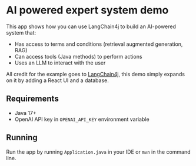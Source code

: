 # AI powered expert system demo

This app shows how you can use LangChain4j to build an AI-powered system that:

- Has access to terms and conditions (retrieval augmented generation, RAG)
- Can access tools (Java methods) to perform actions
- Uses an LLM to interact with the user

All credit for the example goes to [LangChain4j](https://github.com/langchain4j/langchain4j-examples/tree/main/spring-boot-example), 
this demo simply expands on it by adding a React UI and a database.

## Requirements
- Java 17+
- OpenAI API key in `OPENAI_API_KEY` environment variable

## Running
Run the app by running `Application.java` in your IDE or `mvn` in the command line.